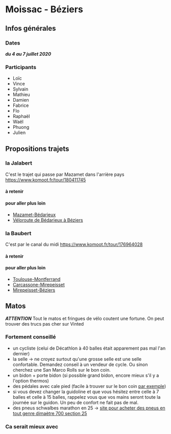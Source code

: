 # Moissac - Béziers

## Infos générales
### Dates
***du 4 au 7 juillet 2020***

### Participants
- Loïc
- Vince
- Sylvain
- Mathieu
- Damien
- Fabrice
- Flo
- Raphaël
- Waël
- Phuong
- Julien

## Propositions trajets

### la Jalabert
C'est le trajet qui passe par Mazamet dans l'arrière pays
https://www.komoot.fr/tour/180411745

#### à retenir

#### pour aller plus loin
- [Mazamet-Bédarieux](https://www.af3v.org/les-voies-vertes/voies/95-spip_tag)
- [Véloroute de Bédarieux à Béziers](https://www.af3v.org/les-voies-vertes/voies/36-spip_tag/)

### la Baubert
C'est par le canal du midi
https://www.komoot.fr/tour/176964028


#### à retenir
#### pour aller plus loin
- [Toulouse-Montferrand](https://www.af3v.org/les-voies-vertes/voies/6-v80-canal-des-deux-mers-a-velo-partie-haute-garonne-sud-est)
- [Carcassone-Mirepeisset](https://www.af3v.org/les-voies-vertes/voies/26-v80-canal-des-deux-mers-a-velo-de-carcassonne-a-mirepeisset-ev8-voie-verte-de-carcassonne-a-trebes)
- [Mirepeisset-Béziers](https://www.af3v.org/les-voies-vertes/voies/258-ev8-mediterranee-a-velo-v80-canal-des-deux-mers-a-velo-de-mirepeisset-a-beziers)

## Matos
***ATTENTION*** Tout le matos et fringues de vélo coutent une fortune.
On peut trouver des trucs pas cher sur Vinted

### Fortement conseillé
- un cycliste (celui de Décathlon à 40 balles était apparement pas mal l'an dernier)
- la selle -> ne croyez surtout qu'une grosse selle est une selle confortable. Demandez conseil à un vendeur de cycle. Ou sinon cherchez une San Marco Rolls sur le bon coin.
- un bidon + porte bidon (si possible grand bidon, encore mieux s'il y a l'option thermos)
- des pédales avec cale pied (facile à trouver sur le bon coin [par exemple](https://www.leboncoin.fr/velos/1777031592.htm/))
- si vous devez changer la guidoline et que vous hésitez entre celle à 7 balles et celle à 15 balles, rappelez vous que vos mains seront toute la journée sur le guidon. Un peu de confort ne fait pas de mal.
- des pneus schwalbes marathon en 25 -> [site pour acheter des pneus en tout genre dimaètre 700 section 25](https://www.cycletyres.fr/)
### Ca serait mieux avec
